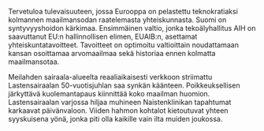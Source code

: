 Tervetuloa tulevaisuuteen, jossa Eurooppa on pelastettu teknokratiaksi kolmannen maailmansodan raatelemasta yhteiskunnasta. Suomi on syntyvyyshoidon kärkimaa. Ensimmäinen valtio, jonka tekoälyhallitus AIH on saavuttanut EU:n hallinnollisen elimen, EUAIB:n, asettamat yhteiskuntatavoitteet. Tavoitteet on optimoitu valtioittain noudattamaan kansan osoittamaa arvomaailmaa sekä historiaa ennen kolmatta maailmansotaa.

Meilahden sairaala-alueelta reaaliaikaisesti verkkoon striimattu Lastensairaalan 50-vuotisjuhlan saa synkän käänteen. Poikkeuksellisen järkyttävä kuolemantapaus kiinnittää koko maailman huomion. Lastensairaalan varjossa hiljaa muhineen Naistenklinikan tapahtumat karkaavat päivänvaloon. Viiden hahmon kohtalot kietoutuvat yhteen syyskuisena yönä, jonka piti olla kaikille vain ilta muiden joukossa.